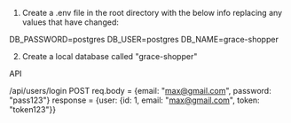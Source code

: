 1. Create a .env file in the root directory with the below info replacing any values that have changed:

DB_PASSWORD=postgres
DB_USER=postgres
DB_NAME=grace-shopper

2. Create a local database called "grace-shopper"

API

/api/users/login POST
req.body = {email: "max@gmail.com", password: "pass123"}
response = {user: {id: 1, email: "max@gmail.com", token: "token123"}}
